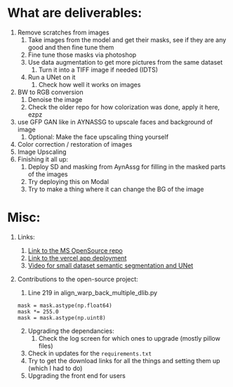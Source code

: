 # What are deliverables:

1. Remove scratches from images
   1. Take images from the model and get their masks, see if they are any good and then fine tune them
   2. Fine tune those masks via photoshop
   3. Use data augmentation to get more pictures from the same dataset
      1. Turn it into a TIFF image if needed (IDTS)
   4. Run a UNet on it
      1. Check how well it works on images
2. BW to RGB conversion
   1. Denoise the image
   2. Check the older repo for how colorization was done, apply it here, ezpz
3. use GFP GAN like in AYNASSG to upscale faces and background of image
   1. Optional: Make the face upscaling thing yourself
4. Color correction / restoration of images 
5. Image Upscaling
6. Finishing it all up:
   1. Deploy SD and masking from AynAssg for filling in the masked parts of the images
   2. Try deploying this on Modal
   3. Try to make a thing where it can change the BG of the image



# Misc:

1. Links:
   1. [Link to the MS OpenSource repo](https://github.com/microsoft/Bringing-Old-Photos-Back-to-Life)
   2. [Link to the vercel app deployment](https://restoring-images.vercel.app/)
   3. [Video for small dataset semantic segmentation and UNet](https://www.youtube.com/watch?v=-XeKG_T6tdc)

2. Contributions to the open-source project:
   1. Line 219 in align_warp_back_multiple_dlib.py
   ```
   mask = mask.astype(np.float64)
   mask *= 255.0
   mask = mask.astype(np.uint8)
   ```
   2. Upgrading the dependancies:
      1. Check the log screen for which ones to upgrade (mostly pillow files)
   3. Check in updates for the ```requirements.txt```
   4. Try to get the download links for all the things and setting them up (which I had to do)
   5. Upgrading the front end for users